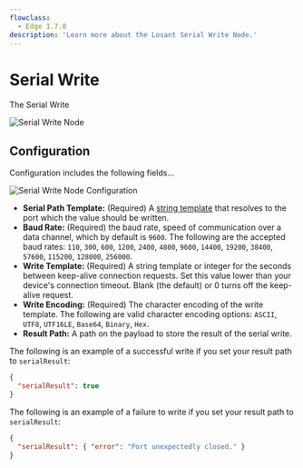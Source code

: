 ```yaml
---
flowclass:
  - Edge 1.7.0
description: 'Learn more about the Losant Serial Write Node.'
---
```


# Serial Write

The Serial Write

![Serial Write Node](/images/workflows/data/serial-write-node.png "Serial Write Node")

## Configuration

Configuration includes the following fields...

![Serial Write Node Configuration](/images/workflows/data/serial-write-node-config.png "Serial Write Node Configuration")

* **Serial Path Template:** (Required) A [string template](/workflows/accessing-payload-data/#string-templates) that resolves to the port which the value should be written.
* **Baud Rate:** (Required) the baud rate, speed of communication over a data channel, which by default is `9600`. The following are the accepted baud rates: `110`, `300`, `600`, `1200`, `2400`, `4800`, `9600`, `14400`, `19200`, `38400`, `57600`, `115200`, `128000`, `256000`.
* **Write Template:** (Required) A string template or integer for the seconds between keep-alive connection requests. Set this value lower than your device's connection timeout. Blank (the default) or 0 turns off the keep-alive request.
* **Write Encoding:** (Required) The character encoding of the write template. The following are valid character encoding options: `ASCII`, `UTF8`, `UTF16LE`, `Base64`, `Binary`, `Hex`.
* **Result Path:** A path on the payload to store the result of the serial write.

The following is an example of a successful write if you set your result path to `serialResult`:

```json
{
  "serialResult": true
}
```

The following is an example of a failure to write if you set your result path to `serialResult`:

```json
{
  "serialResult": { "error": "Port unexpectedly closed." }
}
```

